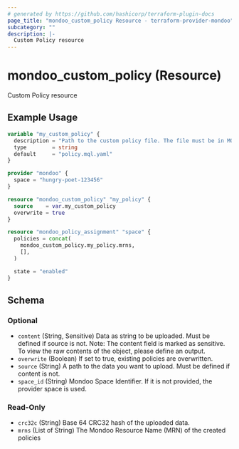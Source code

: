 ```yaml
---
# generated by https://github.com/hashicorp/terraform-plugin-docs
page_title: "mondoo_custom_policy Resource - terraform-provider-mondoo"
subcategory: ""
description: |-
  Custom Policy resource
---
```


# mondoo_custom_policy (Resource)

Custom Policy resource

## Example Usage

```terraform
variable "my_custom_policy" {
  description = "Path to the custom policy file. The file must be in MQL format."
  type        = string
  default     = "policy.mql.yaml"
}

provider "mondoo" {
  space = "hungry-poet-123456"
}

resource "mondoo_custom_policy" "my_policy" {
  source    = var.my_custom_policy
  overwrite = true
}

resource "mondoo_policy_assignment" "space" {
  policies = concat(
    mondoo_custom_policy.my_policy.mrns,
    [],
  )

  state = "enabled"
}
```

<!-- schema generated by tfplugindocs -->
## Schema

### Optional

- `content` (String, Sensitive) Data as string to be uploaded. Must be defined if source is not. Note: The content field is marked as sensitive. To view the raw contents of the object, please define an output.
- `overwrite` (Boolean) If set to true, existing policies are overwritten.
- `source` (String) A path to the data you want to upload. Must be defined if content is not.
- `space_id` (String) Mondoo Space Identifier. If it is not provided, the provider space is used.

### Read-Only

- `crc32c` (String) Base 64 CRC32 hash of the uploaded data.
- `mrns` (List of String) The Mondoo Resource Name (MRN) of the created policies
